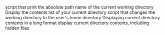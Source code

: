 script that print the absolute path name of the current working directory
Display the contents list of your current directory
script that changes the working directory to the user's home directory
Displaying current directory contents in a long format
display current directory contents, including hidden files
